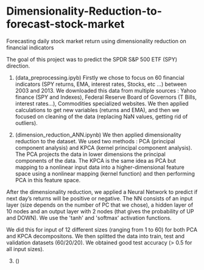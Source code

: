 # Dimensionality-Reduction-to-forecast-stock-market
Forecasting daily stock market return using dimensionality reduction on financial indicators

The goal of this project was to predict the SPDR S&P 500 ETF (SPY) direction.

1) (data_preprocessing.ipyb)
Firstly we chose to focus on 60 financial indicators (SPY returns, EMA, interest rates, Stocks, etc …) between 2003 and 2013. We downloaded this data from multiple sources : Yahoo finance (SPY and Indexes), Federal Reserve Board of Governors (T Bills, interest rates…), Commodities specialized websites. We then applied calculations to get new variables (returns and EMA), and then we focused on cleaning of the data (replacing NaN values, getting rid of outliers).

2) (dimension_reduction_ANN.ipynb)
We then applied dimensionality reduction to the dataset. We used two methods : PCA (principal component analysis) and KPCA (kernel principal component analysis). The PCA projects the data in lower dimensions the principal components of the data. The KPCA is the same idea as PCA but mapping to a nonlinear input data into a higher-dimensional feature space using a nonlinear mapping (kernel function) and then performing PCA in this feature space.

After the dimensionality reduction, we applied a Neural Network to predict if next day’s returns will be positive or negative. The NN consists of an input layer (size depends on the number of PC that we chose), a hidden layer of 10 nodes and an output layer with 2 nodes (that gives the probability of UP and DOWN). We use the 'tanh' and 'softmax' activation functions.

We did this for input of 12 different sizes (ranging from 1 to 60) for both PCA and KPCA decompositons. We then splitted the data into train, test and validation datasets (60/20/20). We obtained good test accuracy (> 0.5 for all input sizes).

3) ()
